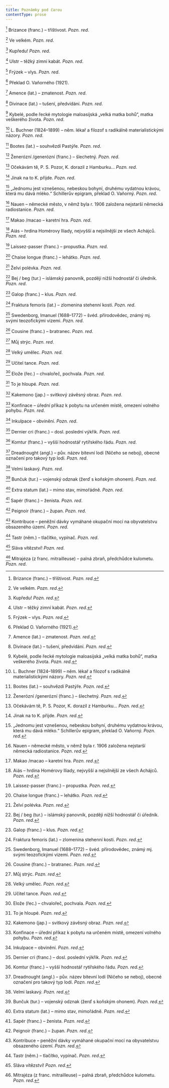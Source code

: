 ```yaml
---
title: Poznámky pod čarou
contentType: prose
---
```


<section>

[^1] Brizance (franc.) – tříštivost. _Pozn. red_.

[^2] Ve velkém. _Pozn. red_.

[^3] Kupředu! _Pozn. red_.

[^4] Ulstr – těžký zimní kabát. _Pozn. red_.

[^5] Frýzek – vlys. _Pozn. red_.

[^6] Překlad O. Vaňorného (1921).

[^7] Amence (lat.) – zmatenost. _Pozn. red_.

[^8] Divinace (lat.) – tušení, předvídání. _Pozn. red_.

[^9] Kybelé, podle řecké mytologie maloasijská „velká matka bohů“, matka veškerého života. _Pozn. red_.

[^10] L. Buchner (1824–1899) – něm. lékař a filozof s radikálně materialistickými názory. _Pozn. red_.

[^11] Bootes (lat.) – souhvězdí Pastýře. _Pozn. red_.

[^12] Ženerózní /generózní (franc.) – šlechetný. _Pozn. red_.

[^13] Očekávám tě, P. S. Pozor, K. dorazil z Hamburku… _Pozn. red_.

[^14] Jinak na to K. přijde. _Pozn. red_.

[^15] „Jednomu jest vznešenou, nebeskou bohyní, druhému vydatnou krávou, která mu dává mléko.“ Schillerův epigram, překlad O. Vaňorný. _Pozn. red_.

[^16] Nauen – německé město, v němž byla r. 1906 založena nejstarší německá radiostanice. _Pozn. red._

[^17] Makao /macao – karetní hra. _Pozn. red_.

[^18] Aiás – hrdina Homérovy Iliady, nejvyšší a nejsilnější ze všech Achájců. _Pozn. red_.

[^19] Laissez-passer (franc.) – propustka. _Pozn. red_.

[^20] Chaise longue (franc.) – lehátko. _Pozn. red_.

[^21] Želví polévka. _Pozn. red_.

[^22] Bej / beg (tur.) – islámský panovník, později nižší hodnostář či úředník. _Pozn. red_.

[^23] Galop (franc.) – klus. _Pozn. red_.

[^24] Fraktura femoris (lat.) – zlomenina stehenní kosti. _Pozn. red_.

[^25] Swedenborg, Imanuel (1688–1772) – švéd. přírodovědec, známý mj. svými teozofickými vizemi. _Pozn. red_.

[^26] Cousine (franc.) – bratranec. _Pozn. red_.

[^27] Můj strýc. _Pozn. red_.

[^28] Velký umělec. _Pozn. red_.

[^29] Učitel tance. _Pozn. red_.

[^30] Elože (řec.) – chvalořeč, pochvala. _Pozn. red_.

[^31] To je hloupé. _Pozn. red_.

[^32] Kakemono (jap.) – svitkový závěsný obraz. _Pozn. red_.

[^33] Konfinace – úřední příkaz k pobytu na určeném místě, omezení volného pohybu. _Pozn. red_.

[^34] Inkulpace – obvinění. _Pozn. red_.

[^35] Dernier cri (franc.) – dosl. poslední výkřik. _Pozn. red_.

[^36] Komtur (franc.) – vyšší hodnostář rytířského řádu. _Pozn. red_.

[^37] Dreadnought (angl.) – pův. název bitevní lodi (Ničeho se neboj), obecné označení pro takový typ lodí. _Pozn. red_.

[^38] Velmi laskavý. _Pozn. red_.

[^39] Bunčuk (tur.) – vojenský odznak (žerď s koňským ohonem). _Pozn. red_.

[^40] Extra statum (lat.) – mimo stav, mimořádně. _Pozn. red_.

[^41] Sapér (franc.) – ženista. _Pozn. red_.

[^42] Peignoir (franc.) – župan. _Pozn. red_.

[^43] Kontribuce – peněžní dávky vymáhané okupační mocí na obyvatelstvu obsazeného území. _Pozn. red_.

[^44] Tastr (něm.) – tlačítko, vypínač. _Pozn. red_.

[^45] Sláva vítězství! _Pozn. red_.

[^46] Mitrajéza (z franc. mitrailleuse) – palná zbraň, předchůdce kulometu. _Pozn. red_.

</section>

[^1]: Brizance (franc.) – tříštivost. _Pozn. red_.

[^2]: Ve velkém. _Pozn. red_.

[^3]: Kupředu! _Pozn. red_.

[^4]: Ulstr – těžký zimní kabát. _Pozn. red_.

[^5]: Frýzek – vlys. _Pozn. red_.

[^6]: Překlad O. Vaňorného (1921).

[^7]: Amence (lat.) – zmatenost. _Pozn. red_.

[^8]: Divinace (lat.) – tušení, předvídání. _Pozn. red_.

[^9]: Kybelé, podle řecké mytologie maloasijská „velká matka bohů“, matka veškerého života. _Pozn. red_.

[^10]: L. Buchner (1824–1899) – něm. lékař a filozof s radikálně materialistickými názory. _Pozn. red_.

[^11]: Bootes (lat.) – souhvězdí Pastýře. _Pozn. red_.

[^12]: Ženerózní /generózní (franc.) – šlechetný. _Pozn. red_.

[^13]: Očekávám tě, P. S. Pozor, K. dorazil z Hamburku… _Pozn. red_.

[^14]: Jinak na to K. přijde. _Pozn. red_.

[^15]: „Jednomu jest vznešenou, nebeskou bohyní, druhému vydatnou krávou, která mu dává mléko.“ Schillerův epigram, překlad O. Vaňorný. _Pozn. red_.

[^16]: Nauen – německé město, v němž byla r. 1906 založena nejstarší německá radiostanice. _Pozn. red._

[^17]: Makao /macao – karetní hra. _Pozn. red_.

[^18]: Aiás – hrdina Homérovy Iliady, nejvyšší a nejsilnější ze všech Achájců. _Pozn. red_.

[^19]: Laissez-passer (franc.) – propustka. _Pozn. red_.

[^20]: Chaise longue (franc.) – lehátko. _Pozn. red_.

[^21]: Želví polévka. _Pozn. red_.

[^22]: Bej / beg (tur.) – islámský panovník, později nižší hodnostář či úředník. _Pozn. red_.

[^23]: Galop (franc.) – klus. _Pozn. red_.

[^24]: Fraktura femoris (lat.) – zlomenina stehenní kosti. _Pozn. red_.

[^25]: Swedenborg, Imanuel (1688–1772) – švéd. přírodovědec, známý mj. svými teozofickými vizemi. _Pozn. red_.

[^26]: Cousine (franc.) – bratranec. _Pozn. red_.

[^27]: Můj strýc. _Pozn. red_.

[^28]: Velký umělec. _Pozn. red_.

[^29]: Učitel tance. _Pozn. red_.

[^30]: Elože (řec.) – chvalořeč, pochvala. _Pozn. red_.

[^31]: To je hloupé. _Pozn. red_.

[^32]: Kakemono (jap.) – svitkový závěsný obraz. _Pozn. red_.

[^33]: Konfinace – úřední příkaz k pobytu na určeném místě, omezení volného pohybu. _Pozn. red_.

[^34]: Inkulpace – obvinění. _Pozn. red_.

[^35]: Dernier cri (franc.) – dosl. poslední výkřik. _Pozn. red_.

[^36]: Komtur (franc.) – vyšší hodnostář rytířského řádu. _Pozn. red_.

[^37]: Dreadnought (angl.) – pův. název bitevní lodi (Ničeho se neboj), obecné označení pro takový typ lodí. _Pozn. red_.

[^38]: Velmi laskavý. _Pozn. red_.

[^39]: Bunčuk (tur.) – vojenský odznak (žerď s koňským ohonem). _Pozn. red_.

[^40]: Extra statum (lat.) – mimo stav, mimořádně. _Pozn. red_.

[^41]: Sapér (franc.) – ženista. _Pozn. red_.

[^42]: Peignoir (franc.) – župan. _Pozn. red_.

[^43]: Kontribuce – peněžní dávky vymáhané okupační mocí na obyvatelstvu obsazeného území. _Pozn. red_.

[^44]: Tastr (něm.) – tlačítko, vypínač. _Pozn. red_.

[^45]: Sláva vítězství! _Pozn. red_.

[^46]: Mitrajéza (z franc. mitrailleuse) – palná zbraň, předchůdce kulometu. _Pozn. red_.
